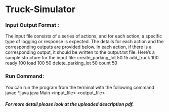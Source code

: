 # Truck-Simulator

### Input Output Format : 
The input file consists of a series of actions, and for each action, a specific type of logging or response is expected. 
The details for each action and the corresponding outputs are provided below. 
In each action, if there is a corresponding output, it should be written to the output.txt file. 
Here’s a sample structure for the input file:
create_parking_lot 50 15
add_truck 100
ready 100
load 100 50
delete_parking_lot 50
count 50

### Run Command:
You can run the program from the terminal with the following command
javac *.java
java Main <input_file> <output_file>

##### For more detail please look at the uploaded description pdf.
